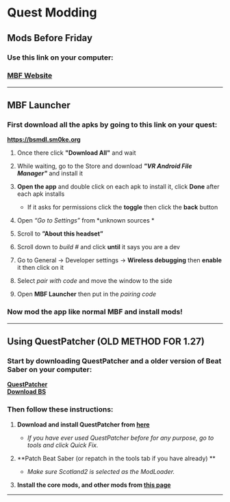 # Quest Modding  
## Mods Before Friday
 ### **Use this link on your computer:**  
 ### **[MBF Website](https://lauriethefish.github.io/ModsBeforeFriday/)**  

*** 

## MBF Launcher
 ### First download all the apks by going to this link on your quest: 
 **https://bsmdl.sm0ke.org**  
   
 1. Once there click **"Download All"** and wait  
 
 2. While waiting, go to the Store and download ***"VR Android File Manager"*** and install it  
 
 3. **Open the app** and double click on each apk to install it, click **Done** after each apk installs  
 
     * If it asks for permissions click the **toggle** then click the **back** button  
 
 4. Open *“Go to Settings”* from *unknown sources *  
 
 5. Scroll to **”About this headset”**  
 
 6. Scroll down to *build #* and click **until** it says you are a dev   
 
 7. Go to General → Developer settings → **Wireless debugging** then **enable** it then click on it  
 
 8. Select *pair with code* and move the window to the side  
 
 9. Open **MBF Launcher** then put in the *pairing code*  
 
 ### Now mod the app like normal MBF and install mods!  

*** 
  


## Using QuestPatcher (OLD METHOD FOR 1.27)
 ### Start by downloading QuestPatcher and a older version of Beat Saber on your computer:  
**[QuestPatcher](https://github.com/Lauriethefish/QuestPatcher/releases/latest)**  
**[Download BS](https://meta.phazed.xyz/?bin_id=8838143419592875)**  
 ### Then follow these instructions:  
 
 1. **Download and install QuestPatcher from [here](https://github.com/Lauriethefish/QuestPatcher/releases/latest)**  
 
     * *If you have ever used QuestPatcher before for any purpose, go to tools and click Quick Fix.*  
 
 2. **Patch Beat Saber (or repatch in the tools tab if you have already) **  
 
     * *Make sure Scotland2 is selected as the ModLoader.*  
 
 3. **Install the core mods, and other mods from [this page](https://mods.bsquest.xyz/)**  
*** 
